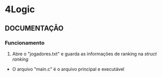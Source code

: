 # 4Logic 
## DOCUMENTAÇÃO
### Funcionamento 
1. Abre o "jogadores.txt" e guarda as informações de ranking na _struct_ *ranking* 
 - O arquivo "main.c" é o arquivo principal e executável
